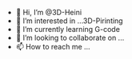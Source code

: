 - 👋 Hi, I’m @3D-Heini
- 👀 I’m interested in ...3D-Pirinting
- 🌱 I’m currently learning G-code
- 💞️ I’m looking to collaborate on ...
- 📫 How to reach me ...

<!---
3D-Heini/3D-Heini is a ✨ special ✨ repository because its `README.md` (this file) appears on your GitHub profile.
You can click the Preview link to take a look at your changes.
--->
